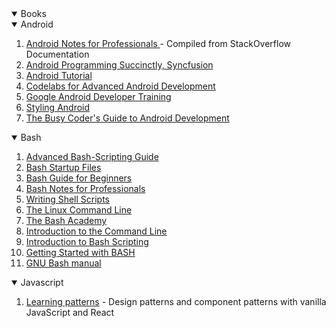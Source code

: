 <details open>
  <summary>Books</summary>
<details open>
  <summary>Android</summary>
  <ol>
    <li><a href="https://goalkicker.com/AndroidBook" target="blank">Android Notes for Professionals </a> - Compiled from StackOverflow Documentation</li>
    <li><a href="https://www.syncfusion.com/resources/techportal/ebooks/android" target="blank">Android Programming Succinctly, Syncfusion</a></li>
    <li><a href="http://www.tutorialspoint.com/android/" target="blank">Android Tutorial</a></li>
    <li><a href="https://developer.android.com/courses/advanced-training/toc" target="blank">Codelabs for Advanced Android Development</a></li>
    <li><a href="https://developer.android.com/guide" target="blank">Google Android Developer Training</a> </li>
    <li><a href='https://blog.stylingandroid.com/' target="blank">Styling Android</a></li>
    <li><a href="https://commonsware.com/Android/4-2-free" target="blank">The Busy Coder's Guide to Android Development</a></li>
  </ol>
</details>

<details open>
  <summary>Bash</summary>
  <ol>
    <li><a href="http://tldp.org/LDP/abs/html/" target="blank">Advanced Bash-Scripting Guide</a></li>
    <li><a href="https://www.gnu.org/software/bash/manual/html_node/Bash-Start-Up-Files.html" target="blank">Bash Startup Files</a></li>
    <li><a href="http://www.tldp.org/LDP/Bash-Beginners-Guide/html/" target="blank">Bash Guide for Beginners</a></li>
    <li><a href="http://goalkicker.com/BashBook/" target="blank">Bash Notes for Professionals</a></li>
    <li><a href="http://linuxcommand.org/lc3_writing_shell_scripts.php" target="blank">Writing Shell Scripts</a></li>
    <li><a href="http://linuxcommand.org/tlcl.php" target="blank">The Linux Command Line</a></li>
    <li><a href="http://guide.bash.academy/" target="blank">The Bash Academy</a></li>
    <li><a href="https://launchschool.com/books/command_line" target="blank">Introduction to the Command Line</a></li>
    <li><a href="https://github.com/bobbyiliev/introduction-to-bash-scripting" target="blank">Introduction to Bash Scripting </a></li>
    <li><a href="http://www.hypexr.org/bash_tutorial.php" target="blank">Getting Started with BASH </a></li>
    <li><a href="https://www.gnu.org/software/bash/manual/bash.pdf" target="blank">GNU Bash manual</a></li>
  </ol>
</details>

<details open>
  <summary>Javascript</summary>
  <ol>
    <li><a href="https://www.patterns.dev/book/" target="blank">Learning patterns</a> - Design patterns and component patterns with vanilla JavaScript and React</li>
  </ol>
</details>
